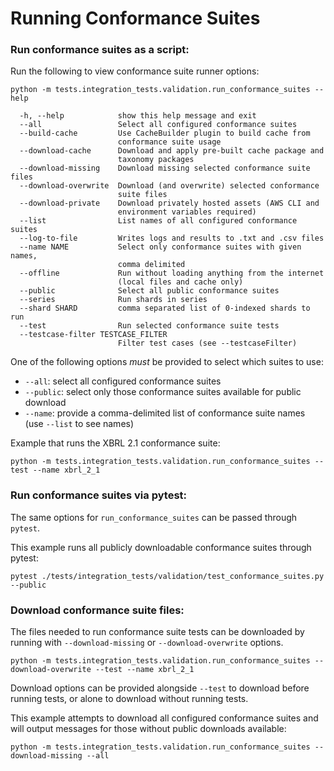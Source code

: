 # Running Conformance Suites

### Run conformance suites as a script:
Run the following to view conformance suite runner options:
```
python -m tests.integration_tests.validation.run_conformance_suites --help

  -h, --help            show this help message and exit
  --all                 Select all configured conformance suites
  --build-cache         Use CacheBuilder plugin to build cache from 
                        conformance suite usage
  --download-cache      Download and apply pre-built cache package and 
                        taxonomy packages
  --download-missing    Download missing selected conformance suite files
  --download-overwrite  Download (and overwrite) selected conformance 
                        suite files
  --download-private    Download privately hosted assets (AWS CLI and 
                        environment variables required)
  --list                List names of all configured conformance suites
  --log-to-file         Writes logs and results to .txt and .csv files
  --name NAME           Select only conformance suites with given names,
                        comma delimited
  --offline             Run without loading anything from the internet
                        (local files and cache only)
  --public              Select all public conformance suites
  --series              Run shards in series
  --shard SHARD         comma separated list of 0-indexed shards to run
  --test                Run selected conformance suite tests
  --testcase-filter TESTCASE_FILTER
                        Filter test cases (see --testcaseFilter)
```
One of the following options *must* be provided to select which suites to use:
* `--all`: select all configured conformance suites
* `--public`: select only those conformance suites available for public download
* `--name`: provide a comma-delimited list of conformance suite names (use `--list` to see names)

Example that runs the XBRL 2.1 conformance suite:
```
python -m tests.integration_tests.validation.run_conformance_suites --test --name xbrl_2_1
```

### Run conformance suites via pytest:
The same options for `run_conformance_suites` can be passed through `pytest`.

This example runs all publicly downloadable conformance suites through pytest:
```
pytest ./tests/integration_tests/validation/test_conformance_suites.py --public
```

### Download conformance suite files:
The files needed to run conformance suite tests can be downloaded by running with `--download-missing` or `--download-overwrite` options.
```
python -m tests.integration_tests.validation.run_conformance_suites --download-overwrite --test --name xbrl_2_1
```
Download options can be provided alongside `--test` to download before running tests, or alone to download without running tests.

This example attempts to download all configured conformance suites and will output messages for those without public downloads available:
```
python -m tests.integration_tests.validation.run_conformance_suites --download-missing --all
```
